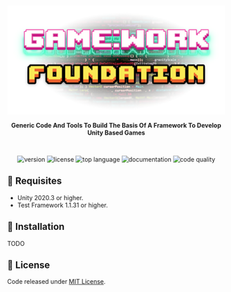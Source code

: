 <p align="center"><img src="Documentation/banner.png"/></p>

<p align="center"><b>Generic Code And Tools To Build The Basis Of A Framework To Develop Unity Based Games</b></p>
<br>
<p align="center">
  <a style="text-decoration:none">
    <img src="https://img.shields.io/github/package-json/v/FronkonGames/GameWork-Foundation?style=flat-square" alt="version" />
  </a>  
  <a style="text-decoration:none">
    <img src="https://img.shields.io/github/license/FronkonGames/GameWork-Foundation?style=flat-square" alt="license" />
  </a>
  <a style="text-decoration:none">
    <img src="https://img.shields.io/github/languages/top/FronkonGames/GameWork-Foundation?style=flat-square" alt="top language" />
  </a>
  <a style="text-decoration:none" href="https://gamework-foundation.docsforge.com/">
    <img src="https://img.shields.io/badge/docs-docsforge-blue?style=flat-square" alt="documentation" />
  </a>
  <a style="text-decoration:none">
    <img src="https://img.shields.io/codacy/grade/5ee510ac2f9d411583a0eb248744d75f?style=flat-square" alt="code quality" />
  </a>
</p>

## 🔧 Requisites

- Unity 2020.3 or higher.
- Test Framework 1.1.31 or higher.

## 🚀 Installation

TODO

## 📜 License

Code released under [MIT License](https://github.com/FronkonGames/GameWork-Foundation/blob/main/LICENSE.md).